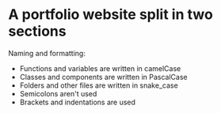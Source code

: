 # A portfolio website split in two sections

Naming and formatting:

- Functions and variables are written in camelCase
- Classes and components are written in PascalCase
- Folders and other files are written in snake_case
- Semicolons aren't used
- Brackets and indentations are used
